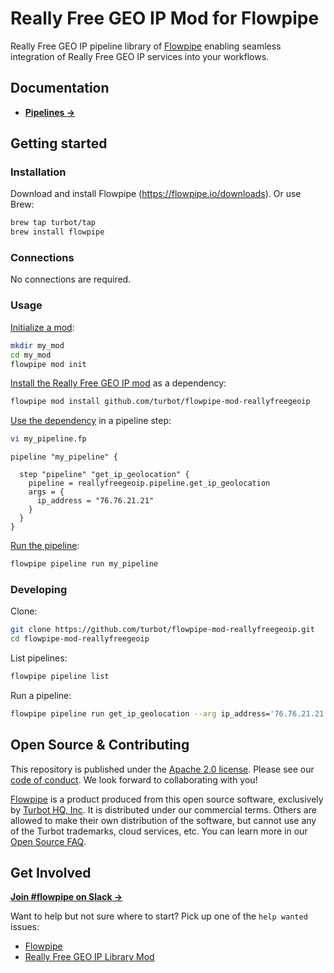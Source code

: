 # Really Free GEO IP Mod for Flowpipe

Really Free GEO IP pipeline library of [Flowpipe](https://flowpipe.io) enabling seamless integration of Really Free GEO IP services into your workflows.

## Documentation

- **[Pipelines →](https://hub.flowpipe.io/mods/turbot/reallyfreegeoip/pipelines)**

## Getting started

### Installation

Download and install Flowpipe (https://flowpipe.io/downloads). Or use Brew:

```sh
brew tap turbot/tap
brew install flowpipe
```

### Connections

No connections are required.

### Usage

[Initialize a mod](https://flowpipe.io/docs/build/index#initializing-a-mod):

```sh
mkdir my_mod
cd my_mod
flowpipe mod init
```

[Install the Really Free GEO IP mod](https://flowpipe.io/docs/build/mod-dependencies#mod-dependencies) as a dependency:

```sh
flowpipe mod install github.com/turbot/flowpipe-mod-reallyfreegeoip
```

[Use the dependency](https://flowpipe.io/docs/build/write-pipelines/index) in a pipeline step:

```sh
vi my_pipeline.fp
```

```hcl
pipeline "my_pipeline" {

  step "pipeline" "get_ip_geolocation" {
    pipeline = reallyfreegeoip.pipeline.get_ip_geolocation
    args = {
      ip_address = "76.76.21.21"
    }
  }
}
```

[Run the pipeline](https://flowpipe.io/docs/run/pipelines):

```sh
flowpipe pipeline run my_pipeline
```

### Developing

Clone:

```sh
git clone https://github.com/turbot/flowpipe-mod-reallyfreegeoip.git
cd flowpipe-mod-reallyfreegeoip
```

List pipelines:

```sh
flowpipe pipeline list
```

Run a pipeline:

```sh
flowpipe pipeline run get_ip_geolocation --arg ip_address='76.76.21.21'
```

## Open Source & Contributing

This repository is published under the [Apache 2.0 license](https://www.apache.org/licenses/LICENSE-2.0). Please see our [code of conduct](https://github.com/turbot/.github/blob/main/CODE_OF_CONDUCT.md). We look forward to collaborating with you!

[Flowpipe](https://flowpipe.io) is a product produced from this open source software, exclusively by [Turbot HQ, Inc](https://turbot.com). It is distributed under our commercial terms. Others are allowed to make their own distribution of the software, but cannot use any of the Turbot trademarks, cloud services, etc. You can learn more in our [Open Source FAQ](https://turbot.com/open-source).

## Get Involved

**[Join #flowpipe on Slack →](https://flowpipe.io/community/join)**

Want to help but not sure where to start? Pick up one of the `help wanted` issues:

- [Flowpipe](https://github.com/turbot/flowpipe/labels/help%20wanted)
- [Really Free GEO IP Library Mod](https://github.com/turbot/flowpipe-mod-reallyfreegeoip/labels/help%20wanted)
